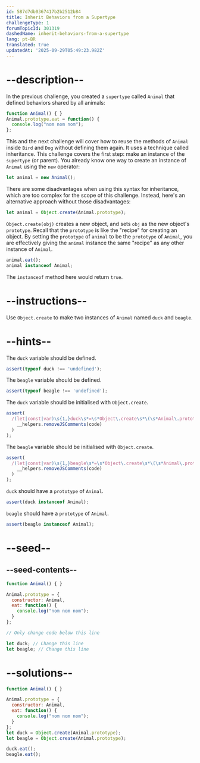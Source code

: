 ```yaml
---
id: 587d7db0367417b2b2512b84
title: Inherit Behaviors from a Supertype
challengeType: 1
forumTopicId: 301319
dashedName: inherit-behaviors-from-a-supertype
lang: pt-BR
translated: true
updatedAt: '2025-09-29T05:49:23.982Z'
---
```


# --description--

In the previous challenge, you created a `supertype` called `Animal` that defined behaviors shared by all animals:

```js
function Animal() { }
Animal.prototype.eat = function() {
  console.log("nom nom nom");
};
```

This and the next challenge will cover how to reuse the methods of `Animal` inside `Bird` and `Dog` without defining them again. It uses a technique called inheritance. This challenge covers the first step: make an instance of the `supertype` (or parent). You already know one way to create an instance of `Animal` using the `new` operator:

```js
let animal = new Animal();
```

There are some disadvantages when using this syntax for inheritance, which are too complex for the scope of this challenge. Instead, here's an alternative approach without those disadvantages:

```js
let animal = Object.create(Animal.prototype);
```

`Object.create(obj)` creates a new object, and sets `obj` as the new object's `prototype`. Recall that the `prototype` is like the "recipe" for creating an object. By setting the `prototype` of `animal` to be the `prototype` of `Animal`, you are effectively giving the `animal` instance the same "recipe" as any other instance of `Animal`.

```js
animal.eat();
animal instanceof Animal;
```

The `instanceof` method here would return `true`.

# --instructions--

Use `Object.create` to make two instances of `Animal` named `duck` and `beagle`.

# --hints--

The `duck` variable should be defined.

```js
assert(typeof duck !== 'undefined');
```

The `beagle` variable should be defined.

```js
assert(typeof beagle !== 'undefined');
```

The `duck` variable should be initialised with `Object.create`.

```js
assert(
  /(let|const|var)\s{1,}duck\s*=\s*Object\.create\s*\(\s*Animal\.prototype\s*\)\s*/.test(
    __helpers.removeJSComments(code)
  )
);
```

The `beagle` variable should be initialised with `Object.create`.

```js
assert(
  /(let|const|var)\s{1,}beagle\s*=\s*Object\.create\s*\(\s*Animal\.prototype\s*\)\s*/.test(
    __helpers.removeJSComments(code)
  )
);
```

`duck` should have a `prototype` of `Animal`.

```js
assert(duck instanceof Animal);
```

`beagle` should have a `prototype` of `Animal`.

```js
assert(beagle instanceof Animal);
```

# --seed--

## --seed-contents--

```js
function Animal() { }

Animal.prototype = {
  constructor: Animal,
  eat: function() {
    console.log("nom nom nom");
  }
};

// Only change code below this line

let duck; // Change this line
let beagle; // Change this line
```

# --solutions--

```js
function Animal() { }

Animal.prototype = {
  constructor: Animal,
  eat: function() {
    console.log("nom nom nom");
  }
};
let duck = Object.create(Animal.prototype);
let beagle = Object.create(Animal.prototype);

duck.eat();
beagle.eat();
```
